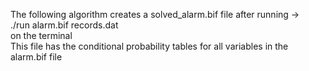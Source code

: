 The following algorithm creates a solved_alarm.bif file after running ->
<br>
./run alarm.bif records.dat 
<br>
on the terminal
<br>
This file has the conditional probability tables for all variables in the alarm.bif file
